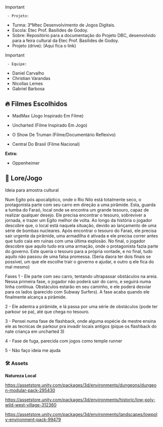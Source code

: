 
>[!Important]
 > ` - Projeto:`
>- Turma: 3°Mtec Desenvolvimento de Jogos Digitais.
>- Escola: Etec Prof. Basilides de Godoy.
>- Sobre: Repositório para a documentação do Projeto DBC, desenvolvido para a feira cultural da Etec Prof. Basilides de Godoy.
>- Projeto (drive): (Aqui fica o link)

>[!Important]
 > ` - Equipe:`
>- Daniel Carvalho
>- Christian Varandas
>- Nicollas Lemes
>- Gabriel Barbosa

## 🔥 Filmes Escolhidos

- MadMax (Jogo Inspirado Em Filme)

- Uncharted (Filme Inspirado Em Jogo)

- O Show De Truman (Filme/Documentário Reflexivo)

- Central Do Brasil (Filme Nacional)

**Extra:**

- Oppenheimer

## 📖 Lore/Jogo

Ideia para amostra cultural

Num Egito pós apocalíptico, onde o Rio Nilo está totalmente seco, o protagonista parte com seu carro em direção a uma pirâmide. Esta, guarda a tumba do Faraó, local onde se encontra um grande tesouro, capaz de realizar qualquer desejo. Ele precisa encontrar o tesouro, sobreviver a jornada, e trazer um Egito melhor de volta.
Ao longo da história o jogador descobre que, o local está naquela situação, devido ao lançamento de uma série de bombas nucleares.
Após encontrar o tesouro do Faraó, ele precisa sair urgente da pirâmide, uma armadilha é ativada e ele precisa correr antes que tudo caia em ruínas com uma última explosão.
No final, o jogador descobre que aquilo tudo era uma armação, onde o protagonista fazia parte do governo. Este queria o tesouro para a própria vontade, e no final, tudo aquilo não passou de uma falsa promessa.
(Seria daora ter dois finais se possível, um que ele escolhe trair o governo e ajudar, e outro q ele fica do mal mesmo)

Fases
1 - Ele parte com seu carro, tentando ultrapassar obstáculos na areia. Nessa primeira fase, o jogador não poderá sair do carro, e seguirá numa linha contínua. Obstáculos estarão en seu caminho, e ele poderá desviar para os lados (parecido com Subway Surfers). A fase acaba quando ele finalmente alcança a pirâmide.

2 - Ele adentra a pirâmide, e lá passa por uma série de obstáculos (pode ter parkour se pa), até que chega no tesouro.

3 - Pensei numa fase de flashback, onde alguma espécie de mestre ensina ele as tecnicas de parkour pra invadir locais antigos (pique os flashback do nate criança em uncharted 3)

4 - Fase de fuga, parecida com jogos como temple runner

5 - Não faço ideia me ajuda


### 🛠️ Assets

**Natureza Local**

https://assetstore.unity.com/packages/3d/environments/dungeons/dungeon-modular-pack-295430

https://assetstore.unity.com/packages/3d/environments/historic/low-poly-wild-west-village-312360

https://assetstore.unity.com/packages/3d/environments/landscapes/lowpoly-environment-pack-99479


